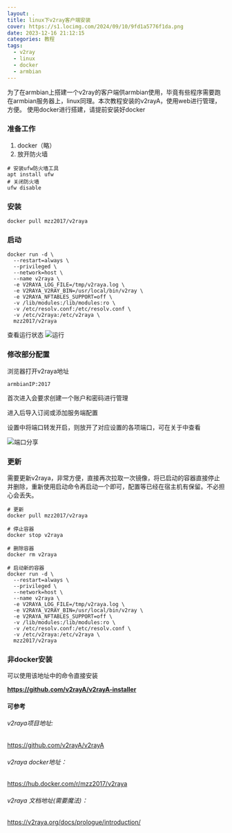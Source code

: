 ```yaml
---
layout: .
title: linux下v2ray客户端安装
cover: https://s1.locimg.com/2024/09/10/9fd1a5776f1da.png
date: 2023-12-16 21:12:15
categories: 教程
tags:
  - v2ray
  - linux
  - docker
  - armbian
---
```


为了在armbian上搭建一个v2ray的客户端供armbian使用，毕竟有些程序需要跑在armbian服务器上，linux同理。本次教程安装的v2rayA，使用web进行管理，方便。 使用docker进行搭建，请提前安装好docker


### 准备工作
1. docker（略）
2. 放开防火墙
```shell
# 安装ufw防火墙工具
apt install ufw
# 关闭防火墙
ufw disable 
```

### 安装
```shell
docker pull mzz2017/v2raya
```

### 启动
```shell
docker run -d \
  --restart=always \
  --privileged \
  --network=host \
  --name v2raya \
  -e V2RAYA_LOG_FILE=/tmp/v2raya.log \
  -e V2RAYA_V2RAY_BIN=/usr/local/bin/v2ray \
  -e V2RAYA_NFTABLES_SUPPORT=off \
  -v /lib/modules:/lib/modules:ro \
  -v /etc/resolv.conf:/etc/resolv.conf \
  -v /etc/v2raya:/etc/v2raya \
  mzz2017/v2raya
```
查看运行状态
![运行](https://e0180ed0.picture-bed-8ov.pages.dev/file/8d61972f09fd6e5954124.jpg)


### 修改部分配置
浏览器打开v2raya地址
   ```
   armbianIP:2017
   ```

首次进入会要求创建一个账户和密码进行管理

进入后导入订阅或添加服务端配置

设置中将端口转发开启，则放开了对应设置的各项端口，可在关于中查看

![端口分享](https://e0180ed0.picture-bed-8ov.pages.dev/file/68ebc356db06bda4c51d2.jpg)

### 更新
需要更新v2raya，非常方便，直接再次拉取一次镜像，将已启动的容器直接停止并删除，重新使用启动命令再启动一个即可，配置等已经在宿主机有保留。不必担心会丢失。
```shell
# 更新
docker pull mzz2017/v2raya

# 停止容器
docker stop v2raya

# 删除容器
docker rm v2raya

# 启动新的容器
docker run -d \
  --restart=always \
  --privileged \
  --network=host \
  --name v2raya \
  -e V2RAYA_LOG_FILE=/tmp/v2raya.log \
  -e V2RAYA_V2RAY_BIN=/usr/local/bin/v2ray \
  -e V2RAYA_NFTABLES_SUPPORT=off \
  -v /lib/modules:/lib/modules:ro \
  -v /etc/resolv.conf:/etc/resolv.conf \
  -v /etc/v2raya:/etc/v2raya \
  mzz2017/v2raya
```


### 非docker安装
可以使用该地址中的命令直接安装

**https://github.com/v2rayA/v2rayA-installer**


#### 可参考
###### v2raya项目地址: 
https://github.com/v2rayA/v2rayA

###### v2raya docker地址：
https://hub.docker.com/r/mzz2017/v2raya

###### v2raya 文档地址(需要魔法)：
https://v2raya.org/docs/prologue/introduction/